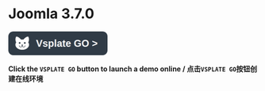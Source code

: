 # Joomla 3.7.0

<a href="https://www.vsplate.com/?docker-compose=https://github.com/vsplate/dcenvs/joomla/3.7.0"><img alt="VSPLATE GO" src="https://raw.githubusercontent.com/vsplate/images/master/vsgo_btn.png" width="200px"></a>

**Click the `VSPLATE GO` button to launch a demo online / 点击`VSPLATE GO`按钮创建在线环境**